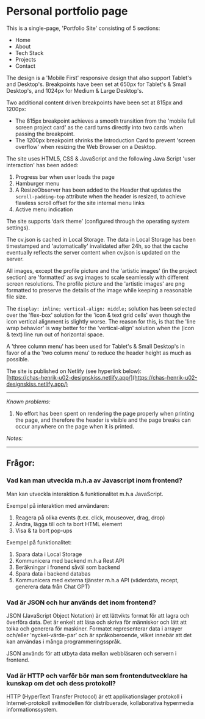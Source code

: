 # Personal portfolio page

This is a single-page, 'Portfolio Site' consisting of 5 sections:
- Home
- About
- Tech Stack
- Projects
- Contact

The design is a 'Mobile First' responsive design that also support Tablet's and Desktop's. Breakpoints have been set at 650px for Tablet's & Small Desktop's, and 1024px for Medium & Large Desktop's.  
  
Two additional content driven breakpoints have been set at 815px and 1200px:  
- The 815px breakpoint achieves a smooth transition from the 'mobile full screen project card' as the card turns directly into two cards when passing the breakpoint.  
- The 1200px breakpoint shrinks the Introduction Card to prevent 'screen overflow' when resizing the Web Browser on a Desktop.  
  
The site uses HTML5, CSS & JavaScript and the following Java Script 'user interaction' has been added:
1. Progress bar when user loads the page
2. Hamburger menu
3. A ResizeObserver has been added to the Header that updates the `scroll-padding-top` attribute when the header is resized, to achieve flawless scroll offset for the site internal menu links
4. Active menu indication

The site supports ‘dark theme’ (configured through the operating system settings).  
  
The cv.json is cached in Local Storage. The data in Local Storage has been timestamped and 'automatically' invalidated after 24h, so that the cache eventually reflects the server content when cv.json is updated on the server.

All images, except the profile picture and the 'artistic images' (in the project section) are 'formatted' as svg images to scale seamlessly with different screen resolutions. The profile picture and the 'artistic images' are png formatted to preserve the details of the image while keeping a reasonable file size.   
  
The `display: inline; vertical-align: middle;` solution has been selected over the 'flex-box' solution for the 'icon & text grid cells' even though the icon vertical alignment is slightly worse. The reason for this, is that the 'line wrap behavior' is way better for the 'vertical-align' solution when the (icon & text) line run out of horizontal space.
  
A 'three column menu' has been used for Tablet's & Small Desktop's in favor of a the 'two column menu' to reduce the header height as much as possible.

The site is published on Netlify (see hyperlink below):  
[https://chas-henrik-u02-designskiss.netlify.app/](https://chas-henrik-u02-designskiss.netlify.app/)
  
***
*Known problems:*
1. No effort has been spent on rendering the page properly when printing the page, and therefore the header is visible and the page breaks can occur anywhere on the page when it is printed.

*Notes:*

***

## Frågor:

### Vad kan man utveckla m.h.a av Javascript inom frontend?
Man kan utveckla interaktion & funktionalitet m.h.a JavaScript.  

Exempel på interaktion med användaren:
1. Reagera på olika events (t.ex. click, mouseover, drag, drop)
2. Ändra, lägga till och ta bort HTML element
3. Visa & ta bort pop-ups

Exempel på funktionalitet:
1. Spara data i Local Storage
2. Kommunicera med backend m.h.a Rest API
3. Beräkningar i fronend såväl som backend
4. Spara data i backend databas
5. Kommunicera med externa tjänster m.h.a API (väderdata, recept, generera data från Chat GPT)
  
  
### Vad är JSON och hur används det inom frontend?

JSON (JavaScript Object Notation) är ett lättvikts format för att lagra och överföra data. Det är enkelt att läsa och skriva för människor och lätt att tolka och generera för maskiner. Formatet representerar data i arrayer och/eller 'nyckel-värde-par' och är språkoberoende, vilket innebär att det kan användas i många programmeringsspråk.  
  
JSON används för att utbyta data mellan webbläsaren och servern i frontend. 
  
### Vad är HTTP och varför bör man som frontendutvecklare ha kunskap om det och dess protokoll?

HTTP (HyperText Transfer Protocol) är ett applikationslager protokoll i Internet-protokoll svitmodellen för distribuerade, kollaborativa hypermedia informationssystem.
